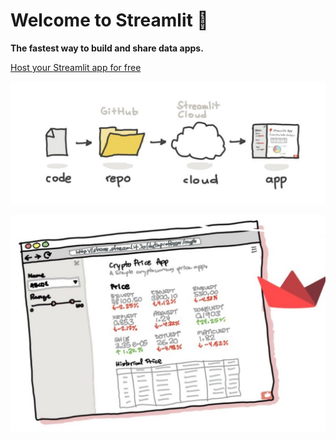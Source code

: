 
# Welcome to Streamlit :wave:

**The fastest way to build and share data apps.**

[Host your Streamlit app for free]([https://forum.uipath.com/](https://blog.streamlit.io/host-your-streamlit-app-for-free/))

![alt_text](https://github.com/bacdillon/Python/blob/master/streamlit/Images/streamlit.jpg)

![alt_text](https://github.com/bacdillon/Python/blob/master/streamlit/Images/Data%20Science.jpg)
